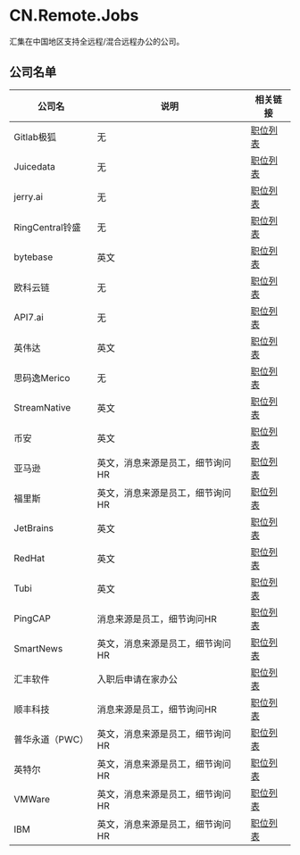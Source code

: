 # CN.Remote.Jobs

汇集在中国地区支持全远程/混合远程办公的公司。

## 公司名单

| 公司名           | 说明                | 相关链接                                                                                                                                                                                                                                      |
|---------------|-------------------|-------------------------------------------------------------------------------------------------------------------------------------------------------------------------------------------------------------------------------------------|
| Gitlab极狐      | 无                 | [职位列表](https://gitlab.cn/careers)                                                                                                                                                                                                         |
| Juicedata     | 无                 | [职位列表](https://github.com/juicedata/we-are-hiring)                                                                                                                                                                                        |
| jerry.ai      | 无                 | [职位列表](https://getjerry.com/careers)                                                                                                                                                                   |
| RingCentral铃盛 | 无                 | [职位列表](https://www.zhipin.com/gongsi/d8dc92b55904625b1nF_2dq0FVM~.html)                                                                                                                                                                   |
| bytebase      | 英文                | [职位列表](https://bytebase.com/jobs)                                                                                                                                                                                                         |
| 欧科云链          | 无                 | [职位列表](https://app.mokahr.com/apply/okgroup/4333#/jobs?zhineng=15784)                                                                                                                                                                     |
| API7.ai       | 无                 | [职位列表](https://www.apiseven.com/zh/careers)                                                                                                                                                                                               |
| 英伟达           | 英文                | [职位列表](https://nvidia.wd5.myworkdayjobs.com/NVIDIAExternalCareerSite)                                                                                                                                                                     |
| 思码逸Merico     | 无                 | [职位列表](https://merico.jobs.feishu.cn/index/?keywords=&category=6791702736615426317&location=&project=&type=&job_hot_flag=&current=1&limit=10)                                                                                             |
| StreamNative  | 英文                | [职位列表](https://www.zhipin.com/gongsi/c1aae0d48be290771nd639y7FlQ~.html)                                                                                                                                                                   |
| 币安            | 英文                | [职位列表](https://www.binance.com/en/careers/department?name=Engineering)                                                                                                                                                                    |
| 亚马逊           | 英文，消息来源是员工，细节询问HR | [职位列表](https://www.amazon.jobs/zh/job_categories/software-development)                                                                                                                                                                    |
| 福里斯           | 英文，消息来源是员工，细节询问HR | [职位列表](https://app.mokahr.com/apply/foris/36458#/?anchorName=default_joblist&sourceToken=)                                                                                                                                                |
| JetBrains     | 英文                | [职位列表](https://www.jetbrains.com/careers/jobs/?location=Remote)                                                                                                                                                                           |
| RedHat        | 英文                | [职位列表](https://careers-redhat.icims.com/jobs/search?ss=1&searchLocation=12987--Remote)                                                                                                                                                    |
| Tubi          | 英文                | [职位列表](https://corporate.tubitv.com/company/careers/)                                                                                                                                                                                     |
| PingCAP       | 消息来源是员工，细节询问HR    | [职位列表](https://careers.pingcap.com/#/jobs?zhineng=64736&location=&page=1)                                                                                                                                                                 |
| SmartNews     | 英文，消息来源是员工，细节询问HR | [职位列表](https://careers.smartnews.com/jobs/)                                                                                                                                                                                               |
| 汇丰软件          | 入职后申请在家办公         | [职位列表](https://mycareer.hsbc.com/en_GB/external/SearchJobs/?1017=%5B%2267208%22%5D&1017_table_86_3=2&1020=%5B79341%5D&1020_format=815&1022=%5B1248544%5D&1022_format=817&listFilterMode=1&pipelineRecordsPerPage=10&#anchor__search-jobs) |
| 顺丰科技          | 消息来源是员工，细节询问HR    | [职位列表](https://www.sf-tech.com.cn/recruitment?page=1&jobType=%E7%A0%94%E5%8F%91%E7%B1%BB)                                                                                                                                                 |
| 普华永道（PWC）     | 英文，消息来源是员工，细节询问HR | [职位列表](https://www.pwccn.com/en/careers/experienced-jobs/results.html?wdcountry=CHN)                                                                                                                                                      |HKG|MAC&wdjobsite=Global_Experienced_Careers&flds=jobreqid,title,location,los,specialism,grade,apply,jobsite,iso)                                                                                                                                                                   |
| 英特尔           | 英文，消息来源是员工，细节询问HR | [职位列表](https://jobs.intel.com/page/show/search-results#t=Jobs&sort=relevancy&layout=table)                                                                                                                                                |
| VMWare        | 英文，消息来源是员工，细节询问HR | [职位列表](https://careers.vmware.com/main/)                                                                                                                                                                                                  |
| IBM           | 英文，消息来源是员工，细节询问HR | [职位列表](https://www.ibm.com/employment/#jobs)                                                                                                                                                                                              |